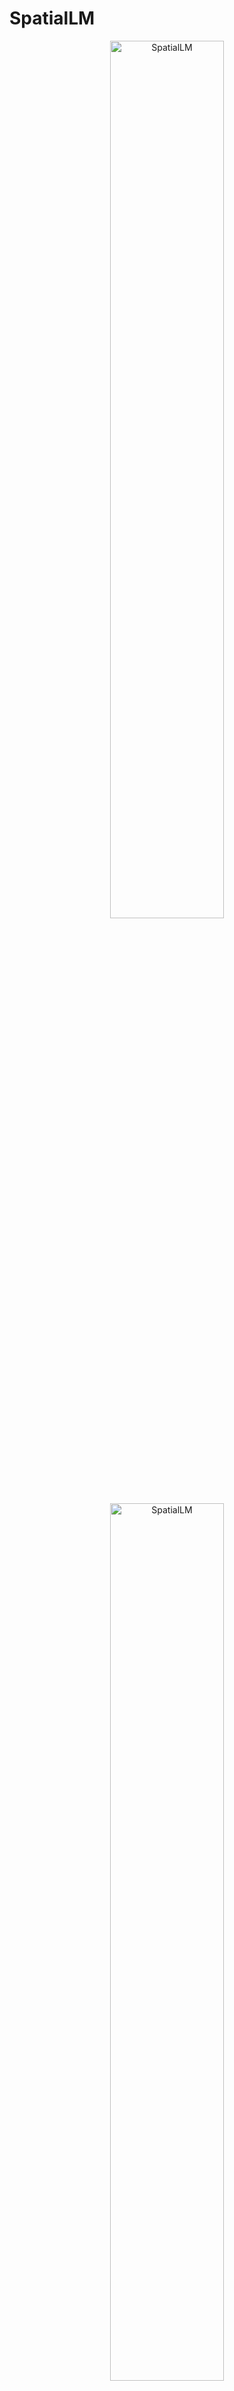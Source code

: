 # SpatialLM

<!-- markdownlint-disable first-line-h1 -->
<!-- markdownlint-disable html -->
<!-- markdownlint-disable no-duplicate-header -->

<div align="center">
  <img src="figures/logo_light.png#gh-light-mode-only" width="60%" alt="SpatialLM" />
  <img src="figures/logo_dark.png#gh-dark-mode-only" width="60%" alt="SpatialLM" />
</div>
<hr style="margin-top: 0; margin-bottom: 8px;">
<div align="center" style="margin-top: 0; padding-top: 0; line-height: 1;">
    <a href="https://manycore-research.github.io/SpatialLM" target="_blank" style="margin: 2px;"><img alt="Project"
    src="https://img.shields.io/badge/🌐%20Website-SpatialLM-ffc107?color=42a5f5&logoColor=white" style="display: inline-block; vertical-align: middle;"/></a>
    <a href="https://arxiv.org/abs/2506.07491" target="_blank" style="margin: 2px;"><img alt="arXiv"
    src="https://img.shields.io/badge/arXiv-Techreport-b31b1b?logo=arxiv&logoColor=white" style="display: inline-block; vertical-align: middle;"/></a>
    <a href="https://github.com/manycore-research/SpatialLM" target="_blank" style="margin: 2px;"><img alt="GitHub"
    src="https://img.shields.io/badge/GitHub-SpatialLM-24292e?logo=github&logoColor=white" style="display: inline-block; vertical-align: middle;"/></a>
</div>
<div align="center" style="line-height: 1;">
    <a href="https://huggingface.co/manycore-research/SpatialLM1.1-Qwen-0.5B" target="_blank" style="margin: 2px;"><img alt="Hugging Face"
    src="https://img.shields.io/badge/%F0%9F%A4%97%20Hugging%20Face-SpatialLM-ffc107?color=ffc107&logoColor=white" style="display: inline-block; vertical-align: middle;"/></a>
    <a href="https://huggingface.co/datasets/manycore-research/SpatialLM-Testset" target="_blank" style="margin: 2px;"><img alt="Dataset"
    src="https://img.shields.io/badge/%F0%9F%A4%97%20Dataset-Testset-ffc107?color=ffc107&logoColor=white" style="display: inline-block; vertical-align: middle;"/></a>
</div>

## ✨ News

- [Jun, 2025] Check out our new models: [SpatialLM1.1-Llama-1B](https://huggingface.co/manycore-research/SpatialLM1.1-Llama-1B) and [SpatialLM1.1-Qwen-0.5B](https://huggingface.co/manycore-research/SpatialLM1.1-Qwen-0.5B), now available on Hugging Face. SpatialLM1.1 doubles the point cloud resolution, incorporates a more powerful point cloud encoder [Sonata](https://xywu.me/sonata/) and supports detection with user-specified categories.
- [Jun, 2025] SpatialLM [Technical Report](https://arxiv.org/abs/2506.07491) is now on arXiv.
- [Mar, 2025] We're excited to release the [SpatialLM-Llama-1B](https://huggingface.co/manycore-research/SpatialLM-Llama-1B) and [SpatialLM-Qwen-0.5B](https://huggingface.co/manycore-research/SpatialLM-Qwen-0.5B) on Hugging Face.
- [Mar, 2025] Initial release of SpatialLM!

## Introduction

SpatialLM is a 3D large language model designed to process 3D point cloud data and generate structured 3D scene understanding outputs. These outputs include architectural elements like walls, doors, windows, and oriented object bounding boxes with their semantic categories. Unlike previous methods that require specialized equipment for data collection, SpatialLM can handle point clouds from diverse sources such as monocular video sequences, RGBD images, and LiDAR sensors. This multimodal architecture effectively bridges the gap between unstructured 3D geometric data and structured 3D representations, offering high-level semantic understanding. It enhances spatial reasoning capabilities for applications in embodied robotics, autonomous navigation, and other complex 3D scene analysis tasks.

<div align="center">
  <video src="https://github.com/user-attachments/assets/c0218d6a-f676-41f8-ae76-bba228866306" poster="figures/cover.png"> </video>
  <p><i>SpatialLM reconstructs 3D layout from a monocular RGB video with MASt3R-SLAM. Results aligned to video with GT cameras for visualization.</i></p>
</div>

## SpatialLM Models

<div align="center">

|       **Model**        | **Download**                                                                      |
| :--------------------: | --------------------------------------------------------------------------------- |
| SpatialLM1.1-Llama-1B  | [🤗 HuggingFace](https://huggingface.co/manycore-research/SpatialLM1.1-Llama-1B)  |
| SpatialLM1.1-Qwen-0.5B | [🤗 HuggingFace](https://huggingface.co/manycore-research/SpatialLM1.1-Qwen-0.5B) |
| SpatialLM1.0-Llama-1B  | [🤗 HuggingFace](https://huggingface.co/manycore-research/SpatialLM-Llama-1B)     |
| SpatialLM1.0-Qwen-0.5B | [🤗 HuggingFace](https://huggingface.co/manycore-research/SpatialLM-Qwen-0.5B)    |

</div>

## Usage

### Installation

Tested with the following environment:

- Python 3.11
- Pytorch 2.4.1
- CUDA Version 12.4

```bash
# clone the repository
git clone https://github.com/manycore-research/SpatialLM.git $REPO_DIR
export TORCH_CUDA_ARCH_LIST="9.0" # H100

# in your workspace
uv venv python --python 3.11
uv pip install -e $REPO_DIR
```

### Inference

In the current version of SpatialLM, input point clouds are considered axis-aligned where the z-axis is the up axis. This orientation is crucial for maintaining consistency in spatial understanding and scene interpretation across different datasets and applications.
Example preprocessed point clouds, reconstructed from RGB videos using [MASt3R-SLAM](https://github.com/rmurai0610/MASt3R-SLAM), are available in [SpatialLM-Testset](#spatiallm-testset).

Download an example point cloud:

```bash
huggingface-cli download manycore-research/SpatialLM-Testset pcd/scene0000_00.ply --repo-type dataset --local-dir .
```

Run inference:

```bash
python inference.py --point_cloud pcd/scene0000_00.ply --output scene0000_00.txt --model_path manycore-research/SpatialLM1.1-Qwen-0.5B
```

### Detection with user-specified categories

SpatialLM1.1 supports object detection conditioned on user-specified categories by leveraging the flexibility of LLMs.

SpatialLM1.1 offers three variants of structured indoor modeling tasks:

- **Structured Reconstruction**: Detect walls, doors, windows, boxes.
- **Layout Estimation**: Detect walls, doors, windows.
- **3D Object Detection**: Detect boxes.

For tasks that include object box estimation, you can specify a subset of the 59 furniture categories, and the model will only predict objects within those specified categories. For example:

```bash
python inference.py --point_cloud pcd/scene0000_00.ply --output scene0000_00.txt --model_path manycore-research/SpatialLM1.1-Qwen-0.5B --detect_type object --category bed nightstand
```

### Visualization

Use `rerun` to visualize the point cloud and the predicted structured 3D layout output:

```bash
# Convert the predicted layout to Rerun format
python visualize.py --point_cloud pcd/scene0000_00.ply --layout scene0000_00.txt --save scene0000_00.rrd

# Visualize the point cloud and the predicted layout
rerun scene0000_00.rrd
```

### Evaluation

To evaluate the performance of SpatialLM, we provide `eval.py` script that reports the benchmark results on the SpatialLM-Testset in the table below in section [Benchmark Results](#benchmark-results).

Download the testset:

```bash
huggingface-cli download manycore-research/SpatialLM-Testset --repo-type dataset --local-dir SpatialLM-Testset
```

Run evaluation:

```bash
# Run inference on the PLY point clouds in folder SpatialLM-Testset/pcd with SpatialLM1.1-Qwen-0.5B model
python inference.py --point_cloud SpatialLM-Testset/pcd --output SpatialLM-Testset/pred --model_path manycore-research/SpatialLM1.1-Qwen-0.5B

# Evaluate the predicted layouts
python eval.py --metadata SpatialLM-Testset/test.csv --gt_dir SpatialLM-Testset/layout --pred_dir SpatialLM-Testset/pred --label_mapping SpatialLM-Testset/benchmark_categories.tsv
```

### Example using a custom video

We provide an example of how to use our model to estimate scene layout starting from a RGB video with the newly released [SLAM3R](https://github.com/PKU-VCL-3DV/SLAM3R) in [EXAMPLE.md](EXAMPLE.md). These steps work for MASt3R-SLAM, and other reconstruction methods as well.

## SpatialLM Testset

We provide a test set of 107 preprocessed point clouds, reconstructed from RGB videos using [MASt3R-SLAM](https://github.com/rmurai0610/MASt3R-SLAM). SpatialLM-Testset is quite challenging compared to prior clean RGBD scans datasets due to the noises and occlusions in the point clouds reconstructed from monocular RGB videos.

<div align="center">

|    **Dataset**    | **Download**                                                                       |
| :---------------: | ---------------------------------------------------------------------------------- |
| SpatialLM-Testset | [🤗 Datasets](https://huggingface.co/datasets/manycore-research/SpatialLM-TestSet) |

</div>

## Benchmark Results

### Layout Estimation

Layout estimation focuses on predicting architectural elements, i.e., walls, doors, and windows, within an indoor scene. We evaluated this task on the [Structured3D](https://structured3d-dataset.org) dataset. For [RoomFormer](https://github.com/ywyue/RoomFormer), we directly downloaded the model checkpoint. SceneScript and SpatialLM were first trained on our dataset, and further fine-tuned on Structured3D.

<div align="center">

|   **Method**    | **RoomFormer** | **SceneScript (finetuned)** | **SpatialLM1.1-Qwen-0.5B (finetuned)** |
| :-------------: | :------------: | :-------------------------: | :------------------------------------: |
| **F1 @.25 IoU** |      70.4      |            83.1             |                  86.5                  |
| **F1 @.5 IoU**  |      67.2      |            80.8             |                  84.6                  |

</div>

### 3D Object Detection

We evaluate 3D object detection on [ScanNet](http://www.scan-net.org) with annotations of 18 object categories. For [V-DETR](https://github.com/V-DETR/V-DETR), we directly download the model checkpoint. SceneScript and SpatialLM were first trained on our dataset, and further fine-tuned on ScanNet.

<div align="center">

|   **Method**    | **V-DETR** | **SceneScript (finetuned)** | **SpatialLM1.1-Qwen-0.5B (finetuned)** |
| :-------------: | :--------: | :-------------------------: | :------------------------------------: |
| **F1 @.25 IoU** |    65.1    |            49.1             |                  65.6                  |
| **F1 @.5 IoU**  |    56.8    |            36.8             |                  52.6                  |

</div>

### Zero-shot Detection on Videos

Zero-shot detection results on the challenging SpatialLM-Testset are reported in the following table:

<div align="center">

|   **Method**    | **SpatialLM1.1-Llama-1B** | **SpatialLM1.1-Qwen-0.5B** |
| :-------------: | :-----------------------: | :------------------------: |
|   **Layout**    |   **F1 @.25 IoU (2D)**    |    **F1 @.25 IoU (2D)**    |
|      wall       |           68.9            |            68.2            |
|      door       |           46.3            |            43.1            |
|     window      |           43.8            |            47.4            |
|                 |                           |                            |
|   **Objects**   |   **F1 @.25 IoU (3D)**    |    **F1 @.25 IoU (2D)**    |
|     curtain     |           34.9            |            37.0            |
|   nightstand    |           62.8            |            67.0            |
|   chandelier    |           53.5            |            36.8            |
|    wardrobe     |           29.4            |            39.6            |
|       bed       |           96.8            |            95.2            |
|      sofa       |           66.9            |            69.1            |
|      chair      |           20.8            |            32.3            |
|     cabinet     |           15.2            |            11.2            |
|  dining table   |           40.7            |            24.2            |
|     plants      |           29.5            |            26.3            |
|   tv cabinet    |           34.4            |            27.3            |
|  coffee table   |           56.4            |            64.9            |
|   side table    |           14.6            |            9.7             |
| air conditioner |           16.7            |            24.0            |
|     dresser     |           46.7            |            46.7            |
|      stool      |           17.6            |            30.8            |
|  refrigerator   |            0.0            |            16.7            |
|    painting     |           34.9            |            38.2            |
|     carpet      |           40.3            |            24.1            |
|       tv        |           16.0            |            18.0            |

</div>

### Result Visualizations

<div align="center">

|                                                            Layout Estimation                                                            |                                                          Object Detection                                                          |                                                       Zero-shot Reconstruction                                                        |
| :-------------------------------------------------------------------------------------------------------------------------------------: | :--------------------------------------------------------------------------------------------------------------------------------: | :-----------------------------------------------------------------------------------------------------------------------------------: |
|                                                  ![Structured3D](./figures/stru3d.jpg)                                                  |                                                 ![ScanNet](./figures/scannet.jpg)                                                  |                                                 ![Zero-shot](./figures/zeroshot.jpg)                                                  |
| [Structured3D Results](https://manycore-research-azure.kujiale.com/manycore-research/SpatialLM/supplementary/visualization_layout.html) | [ScanNet Results](https://manycore-research-azure.kujiale.com/manycore-research/SpatialLM/supplementary/visualization_object.html) | [Zeroshot Results](https://manycore-research-azure.kujiale.com/manycore-research/SpatialLM/supplementary/visualization_zeroshot.html) |

</div>

## License

SpatialLM-Llama-1B is derived from Llama3.2-1B-Instruct, which is licensed under the Llama3.2 license.
SpatialLM-Qwen-0.5B is derived from the Qwen-2.5 series, originally licensed under the Apache 2.0 License.

SpatialLM1.0 are built upon the SceneScript point cloud encoder, licensed under the CC-BY-NC-4.0 License. TorchSparse, utilized in this project, is licensed under the MIT License.

SpatialLM1.1 are built upon Sonata point cloud encoder, model weight is licensed under the CC-BY-NC-4.0 License. Code built on Pointcept is licensed under the Apache 2.0 License.

## Citation

If you find this work useful, please consider citing:

```bibtex
@article{SpatialLM,
    title         = {SpatialLM: Training Large Language Models for Structured Indoor Modeling},
    author        = {Mao, Yongsen and Zhong, Junhao and Fang, Chuan and Zheng, Jia and Tang, Rui and Zhu, Hao and Tan, Ping and Zhou, Zihan},
    journal       = {arXiv preprint},
    year          = {2025},
    eprint        = {2506.07491},
    archivePrefix = {arXiv},
    primaryClass  = {cs.CV}
}
```

## Acknowledgements

We would like to thank the following projects that made this work possible:

[Llama3.2](https://github.com/meta-llama) | [Qwen2.5](https://github.com/QwenLM/Qwen2.5) | [Transformers](https://github.com/huggingface/transformers) | [SceneScript](https://github.com/facebookresearch/scenescript) | [TorchSparse](https://github.com/mit-han-lab/torchsparse) | [Sonata](https://xywu.me/sonata/) | [Pointcept](https://github.com/Pointcept/Pointcept)
